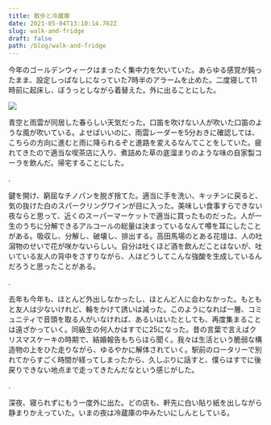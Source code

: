 ```yaml
---
title: 散歩と冷蔵庫
date: 2021-05-04T13:10:14.762Z
slug: walk-and-fridge
draft: false
path: /blog/walk-and-fridge
---
```

今年のゴールデンウィークはまったく集中力を欠いていた。あらゆる感覚が鈍ったまま、設定しっぱなしになっていた7時半のアラームを止めた。二度寝して11時前に起床し、ぼうっとしながら着替えた。外に出ることにした。

![](https://i.imgur.com/oYtEhuV.jpg?1)

青空と雨雲が同居した春らしい天気だった。口笛を吹けない人が吹いた口笛のような風が吹いている。よせばいいのに、雨雲レーダーを5分おきに確認しては、こちらの方向に進むと雨に降られるぞと進路を変えるなんてことをしていた。疲れてきたので適当な喫茶店に入り、煮詰めた草の底溜まりのような味の自家製コーラを飲んだ。帰宅することにした。

.

鍵を開け、窮屈なチノパンを脱ぎ捨てた。適当に手を洗い、キッチンに戻ると、気の抜けた白のスパークリングワインが目に入った。美味しい食事すらできない夜ならと思って、近くのスーパーマーケットで適当に買ったものだった。人が一生のうちに分解できるアルコールの総量は決まっているなんて噂を耳にしたことがある。吸収し、分解し、破壊し、排出する。高田馬場のとある花壇は、人の吐瀉物のせいで花が咲かないらしい。自分は吐くほど酒を飲んだことはないが、吐いている友人の背中をさすりながら、人はどうしてこんな強酸を生成しているんだろうと思ったことがある。

.

去年も今年も、ほとんど外出しなかったし、ほとんど人に会わなかった。もともと友人は少ないけれど、輪をかけて誘いは減った。このようになれば一層、コミュニティで音頭を取る人がいなければ、あるいはいたとしても、再度集まることは遠ざかっていく。同級生の何人かはすでに25になった。昔の言葉で言えばクリスマスケーキの時期で、結婚報告もちらほら聞く。我々は生活という脆弱な構造物の上をひた走りながら、ゆるやかに解体されていく。駅前のロータリーで別れてからすごく時間が経ってしまったから、久しぶりに話すと、僕らはすでに後戻りできない地点まで走ってきたんだなという感じがした。

.

深夜、寝られずにもう一度外に出た。どの店も、軒先に白い貼り紙を出しながら静まりかえっていた。いまの夜は冷蔵庫の中みたいにしんとしている。